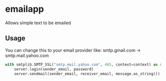 # emailapp
Allows simple text to be emailed

## Usage
You can change this to your email provider like:
smtp.gmail.com -> smtp.mail.yahoo.com
```python
with smtplib.SMTP_SSL("smtp.mail.yahoo.com", 465, context=context) as server:
    server.login(sender_email, password)
    server.sendmail(sender_email, receiver_email, message.as_string())
```
